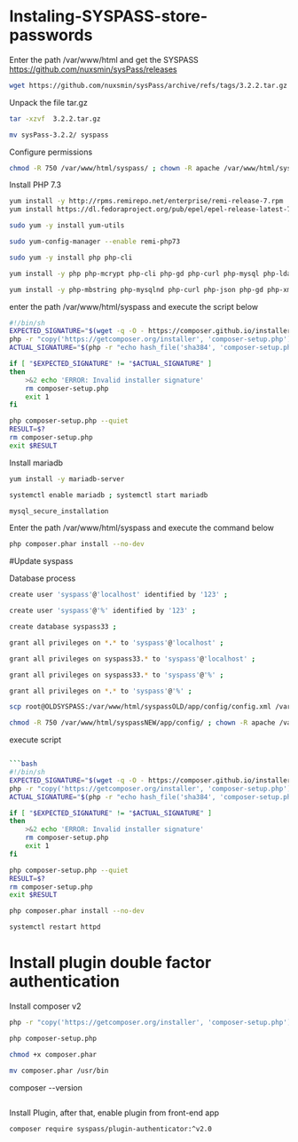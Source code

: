 # Instaling-SYSPASS-store-passwords


Enter the path /var/www/html and get the SYSPASS https://github.com/nuxsmin/sysPass/releases
```bash
wget https://github.com/nuxsmin/sysPass/archive/refs/tags/3.2.2.tar.gz
```

Unpack the file tar.gz
```bash
tar -xzvf  3.2.2.tar.gz
```

```bash
mv sysPass-3.2.2/ syspass
```

Configure permissions
```bash
chmod -R 750 /var/www/html/syspass/ ; chown -R apache /var/www/html/syspass
```

Install PHP 7.3

```bash
yum install -y http://rpms.remirepo.net/enterprise/remi-release-7.rpm
yum install https://dl.fedoraproject.org/pub/epel/epel-release-latest-7.noarch.rpm
```


```bash
sudo yum -y install yum-utils
```


```bash
sudo yum-config-manager --enable remi-php73
```

```bash
sudo yum -y install php php-cli
```
```bash
yum install -y php php-mcrypt php-cli php-gd php-curl php-mysql php-ldap php-zip php-fileinfo 
```

```bash
yum install -y php-mbstring php-mysqlnd php-curl php-json php-gd php-xml php-mbstring php-intl php-readline php-ldap php-mcrypt unzip wget
```

enter the path /var/www/html/syspass and execute the script below

```bash
#!/bin/sh
EXPECTED_SIGNATURE="$(wget -q -O - https://composer.github.io/installer.sig)"
php -r "copy('https://getcomposer.org/installer', 'composer-setup.php');"
ACTUAL_SIGNATURE="$(php -r "echo hash_file('sha384', 'composer-setup.php');")"

if [ "$EXPECTED_SIGNATURE" != "$ACTUAL_SIGNATURE" ]
then
    >&2 echo 'ERROR: Invalid installer signature'
    rm composer-setup.php
    exit 1
fi

php composer-setup.php --quiet
RESULT=$?
rm composer-setup.php
exit $RESULT


```


Install mariadb


```bash
yum install -y mariadb-server
```

```bash
systemctl enable mariadb ; systemctl start mariadb
```


```bash
mysql_secure_installation
```

Enter the path /var/www/html/syspass and execute the command below

```bash
php composer.phar install --no-dev
```



#Update syspass

Database process

```bash
create user 'syspass'@'localhost' identified by '123' ;
```

```bash
create user 'syspass'@'%' identified by '123' ;
```

```bash
create database syspass33 ;
```

```bash
grant all privileges on *.* to 'syspass'@'localhost' ;
```

```bash
grant all privileges on syspass33.* to 'syspass'@'localhost' ;
```

```bash
grant all privileges on syspass33.* to 'syspass'@'%' ;
```

```bash
grant all privileges on *.* to 'syspass'@'%' ;
```

```bash
scp root@OLDSYSPASS:/var/www/html/syspassOLD/app/config/config.xml /var/www/html/syspassNEW/app/config/
```

```bash
chmod -R 750 /var/www/html/syspassNEW/app/config/ ; chown -R apache /var/www/html/syspassNEW/app/config/
```
execute script

```bash

```bash
#!/bin/sh
EXPECTED_SIGNATURE="$(wget -q -O - https://composer.github.io/installer.sig)"
php -r "copy('https://getcomposer.org/installer', 'composer-setup.php');"
ACTUAL_SIGNATURE="$(php -r "echo hash_file('sha384', 'composer-setup.php');")"

if [ "$EXPECTED_SIGNATURE" != "$ACTUAL_SIGNATURE" ]
then
    >&2 echo 'ERROR: Invalid installer signature'
    rm composer-setup.php
    exit 1
fi

php composer-setup.php --quiet
RESULT=$?
rm composer-setup.php
exit $RESULT

```

```bash
php composer.phar install --no-dev
```

```bash
systemctl restart httpd

```

# Install plugin double factor authentication

Install composer v2

```bash
php -r "copy('https://getcomposer.org/installer', 'composer-setup.php');"
```
```bash
php composer-setup.php

```
```bash
chmod +x composer.phar
```
```bash
mv composer.phar /usr/bin
```
composer --version
```bash
```
Install Plugin, after that, enable plugin from front-end app
```bash
composer require syspass/plugin-authenticator:^v2.0
```










